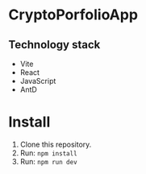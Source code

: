 # CryptoPorfolioApp
## Technology stack
- Vite
- React
- JavaScript
- AntD

# Install
1. Clone this repository.
2. Run:
```npm install```
3. Run:
```npm run dev```
